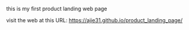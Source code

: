 this is my first product landing web page

visit the web at this URL: https://ajie31.github.io/product_landing_page/
